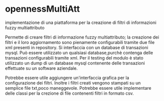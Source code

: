 # opennessMultiAtt
implementazione di una piattaforma per la creazione di filtri di informazioni fuzzy multiattributo

Permette di creare filtri di informazione fuzzy multiattributo; la creazione dei filtri e il loro aggiornamento sono pienamente configurabili tramite due file xml presenti in repository. Si interfaccia con un database di transazioni mysql. Può essere utilizzato un qualsiasi database,purchè contenga delle transazioni configurabili tramite xml.
Per il testing del modulo è stato utilizzato un dump di un database mysql contenente delle transazioni effettuate su un software aziendale.

Potrebbe essere utile aggiungere un'interfaccia grafica per la configurazione dei filtri. Inoltre i filtri creati vengono stampati su un semplice file txt,poco maneggevole. Potrebbe essere utile implementare delle classi per la crezione di file contenenti filtri in formato csv.
